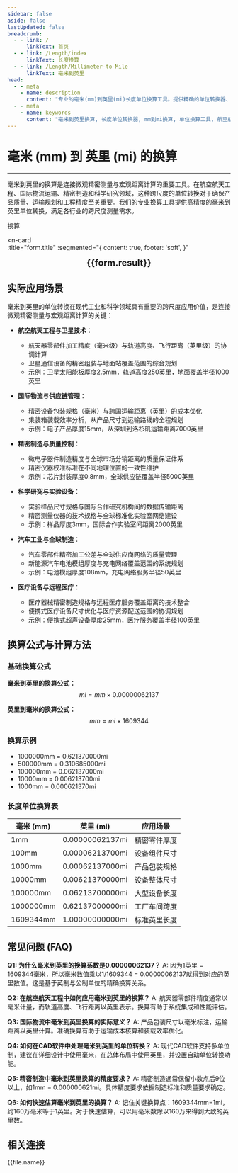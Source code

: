 ```yaml
---
sidebar: false
aside: false
lastUpdated: false
breadcrumb:
  - - link: /
      linkText: 首页
  - - link: /Length/index
      linkText: 长度换算
  - - link: /Length/Millimeter-to-Mile
      linkText: 毫米到英里
head:
  - - meta
    - name: description
      content: "专业的毫米(mm)到英里(mi)长度单位换算工具。提供精确的单位转换器、换算公式和实际应用场景。支持航空航天、国际物流、精密制造等领域的跨尺度距离换算需求。"
  - - meta
    - name: keywords
      content: "毫米到英里换算, 长度单位转换器, mm到mi换算, 单位换算工具, 航空航天测量, 国际物流换算, 精密制造距离转换, 跨尺度测量, 长度换算公式, 毫米英里换算表"
---
```

# 毫米 (mm) 到 英里 (mi) 的换算
---

毫米到英里的换算是连接微观精密测量与宏观距离计算的重要工具。在航空航天工程、国际物流运输、精密制造和科学研究领域，这种跨尺度的单位转换对于确保产品质量、运输规划和工程精度至关重要。我们的专业换算工具提供高精度的毫米到英里单位转换，满足各行业的跨尺度测量需求。
<script setup>
import { onMounted, reactive, inject, ref } from 'vue'
import { NButton, NForm, NFormItem, NInput, NInputNumber, NSelect, NCard, useMessage,NGrid ,NGi } from 'naive-ui'
import { defineClientComponent } from 'vitepress'
import { Length } from '../../files';
const seoKey = ['单位转换器','单位换算','长度单位转换器','长度单位转换','尺寸换算','长度单位换算','长度单位换算表','厘米和毫米换算','mm是毫米吗','毫米和厘米换算','m cm','毫米换算','厘米毫米换算','一毫米等于多少厘米','cm和mm换算','毫米单位','一毫米等于多少米','mm换算cm','mm和cm换算','ｍｍ','毫米换算厘米','毫米英文','mm单位','mm换算m','英寸转毫米','分米单位','.mm','mm和m换算','cm mm','厘米换算毫米','mm cm','毫米和米换算','一厘米等于多少毫米','平方毫米','一米等于多少毫米','毫米和厘米','毫米换算米','mm是什么单位','mm to m','mm to cm','um','nm','cm','mm','mi','m']
const convert = inject('convert')

const form = reactive({
  number: null,
  result: '',
  title: '毫米 (mm) 到英里 (mi) 的长度单位换算'
})

const convertHandler = () => {
  if (form.number !== null && !isNaN(form.number)) {
    const convertedValue = parseFloat(form.number) * 0.00000062137
    form.result = `${form.number}mm = ${convertedValue.toFixed(9)}mi`
  } else {
    form.result = '请输入有效的数值。'
  }
}
</script>

<n-form size="large" :model="form">
  <n-form-item label="毫米 (mm)">
    <n-input-number v-model:value="form.number" placeholder="输入毫米" style="width: 100%" />
  </n-form-item>
  <n-form-item>
    <n-button type="info" @click="convertHandler" block>换算</n-button>
  </n-form-item>
</n-form>

<n-card  
  :title="form.title"
  :segmented="{
    content: true,
    footer: 'soft',
  }"
>
  <div  style="text-align:center;font-size:20px;">
    <strong>{{form.result}}</strong>
  </div>
    <template #footer>
    <div>
      <span v-for="item of seoKey">{{item}}，</span>
    </div>
  </template>
</n-card>

## 实际应用场景

毫米到英里的单位转换在现代工业和科学领域具有重要的跨尺度应用价值，是连接微观精密测量与宏观距离计算的关键：

- **航空航天工程与卫星技术**：
  - 航天器零部件加工精度（毫米级）与轨道高度、飞行距离（英里级）的协调计算
  - 卫星通信设备的精密组装与地面站覆盖范围的综合规划
  - 示例：卫星太阳能板厚度2.5mm，轨道高度250英里，地面覆盖半径1000英里

- **国际物流与供应链管理**：
  - 精密设备包装规格（毫米）与跨国运输距离（英里）的成本优化
  - 集装箱装载效率分析，从产品尺寸到运输路线的全程规划
  - 示例：电子产品厚度15mm，从深圳到洛杉矶运输距离7000英里

- **精密制造与质量控制**：
  - 微电子器件制造精度与全球市场分销距离的质量保证体系
  - 精密仪器校准标准在不同地理位置的一致性维护
  - 示例：芯片封装厚度0.8mm，全球供应链覆盖半径5000英里

- **科学研究与实验设备**：
  - 实验样品尺寸规格与国际合作研究机构间的数据传输距离
  - 精密测量仪器的技术规格与全球标准化实验室网络建设
  - 示例：样品厚度3mm，国际合作实验室间距离2000英里

- **汽车工业与全球制造**：
  - 汽车零部件精密加工公差与全球供应商网络的质量管理
  - 新能源汽车电池模组厚度与充电网络覆盖范围的系统规划
  - 示例：电池模组厚度108mm，充电网络服务半径50英里

- **医疗设备与远程医疗**：
  - 医疗器械精密制造规格与远程医疗服务覆盖距离的技术整合
  - 便携式医疗设备尺寸优化与医疗资源配送范围的协调规划
  - 示例：便携式超声设备厚度25mm，医疗服务覆盖半径100英里

## 换算公式与计算方法

### 基础换算公式

**毫米到英里的换算公式：**
$$ mi = mm \times 0.00000062137 $$

**英里到毫米的换算公式：**
$$ mm = mi \times 1609344 $$

### 换算示例
- 1000000mm = 0.621370000mi
- 500000mm = 0.310685000mi
- 100000mm = 0.062137000mi
- 10000mm = 0.006213700mi
- 1000mm = 0.000621370mi

### 长度单位换算表

| 毫米 (mm) | 英里 (mi) | 应用场景 |
|-----------|-----------|----------|
| 1mm | 0.00000062137mi | 精密零件厚度 |
| 100mm | 0.00006213700mi | 设备组件尺寸 |
| 1000mm | 0.00062137000mi | 产品包装规格 |
| 10000mm | 0.00621370000mi | 设备整体尺寸 |
| 100000mm | 0.06213700000mi | 大型设备长度 |
| 1000000mm | 0.62137000000mi | 工厂车间跨度 |
| 1609344mm | 1.00000000000mi | 标准英里长度 |

## 常见问题 (FAQ)

**Q1: 为什么毫米到英里的换算系数是0.00000062137？**
A: 因为1英里 = 1609344毫米，所以毫米数值乘以1/1609344 = 0.00000062137就得到对应的英里数值。这是基于英制与公制单位的精确换算关系。

**Q2: 在航空航天工程中如何应用毫米到英里的换算？**
A: 航天器零部件精度通常以毫米计量，而轨道高度、飞行距离以英里表示。换算有助于系统集成和性能评估。

**Q3: 国际物流中毫米到英里换算的实际意义？**
A: 产品包装尺寸以毫米标注，运输距离以英里计算。准确换算有助于运输成本核算和装载效率优化。

**Q4: 如何在CAD软件中处理毫米到英里的单位转换？**
A: 现代CAD软件支持多单位制，建议在详细设计中使用毫米，在总体布局中使用英里，并设置自动单位转换功能。

**Q5: 精密制造中毫米到英里换算的精度要求？**
A: 精密制造通常保留小数点后9位以上，如1mm = 0.000000621mi。具体精度要求依据制造标准和质量要求确定。

**Q6: 如何快速估算毫米到英里的换算？**
A: 记住关键换算点：1609344mm=1mi，约160万毫米等于1英里。对于快速估算，可以用毫米数除以160万来得到大致的英里数。

## 相关连接
<n-grid x-gap="12" :cols="2">
  <n-gi v-for="(file, index) in Length" :key="index">
    <n-button
      text
      tag="a"
      :href="file.path"
      type="info"
    >
      {{file.name}}
    </n-button>
  </n-gi>
</n-grid>